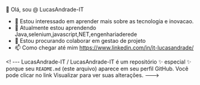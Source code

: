 👋 Olá, sou @ LucasAndrade-IT
- 👀 Estou interessado em aprender mais sobre as tecnologia e inovacao.
- 🌱 Atualmente estou aprendendo Java,selenium,javascript,NET,engenhariaderede
- 💞️ Estou procurando colaborar em gestao de projeto
- 📫 Como chegar até mim https://www.linkedin.com/in/it-lucasandrade/

<! ---
LucasAndrade-IT / LucasAndrade-IT é um repositório ✨ especial ✨ porque seu `README.md` (este arquivo) aparece em seu perfil GitHub.
Você pode clicar no link Visualizar para ver suas alterações.
--->
